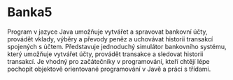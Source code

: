 # Banka5
Program v jazyce Java umožňuje vytvářet a spravovat bankovní účty, provádět vklady, výběry a převody peněz a uchovávat historii transakcí spojených s účtem.
Představuje jednoduchý simulátor bankovního systému, který umožňuje vytvářet účty, provádět transakce a sledovat historii transakcí. Je vhodný pro začátečníky v programování, kteří chtějí lépe pochopit objektově orientované programování v Javě a práci s třídami.
